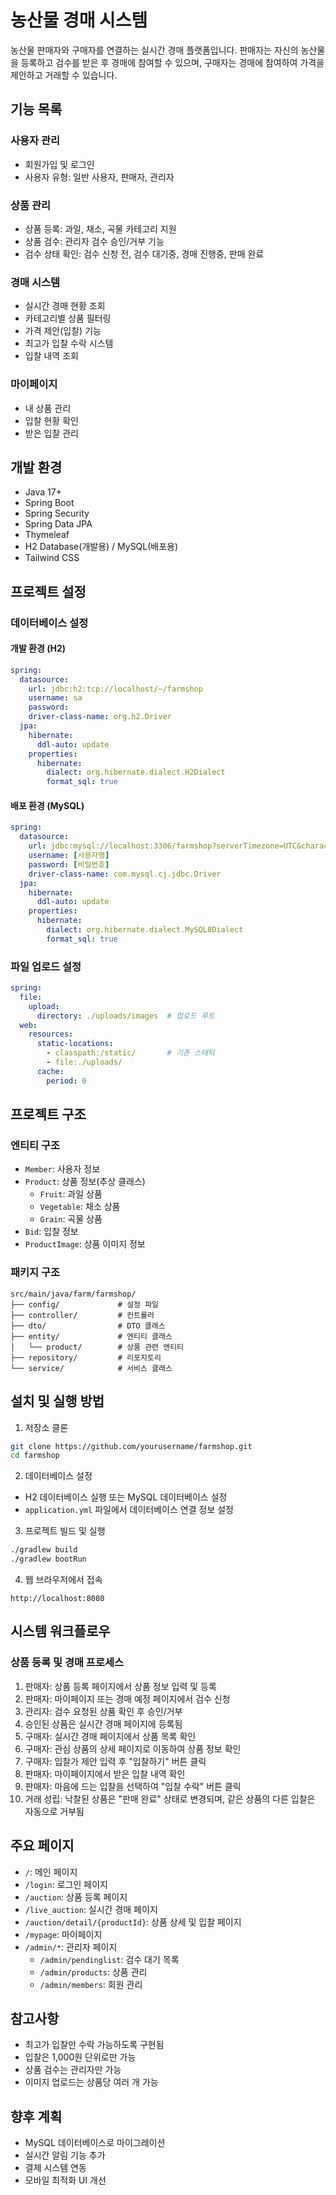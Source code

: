 # 농산물 경매 시스템

농산물 판매자와 구매자를 연결하는 실시간 경매 플랫폼입니다. 판매자는 자신의 농산물을 등록하고 검수를 받은 후 경매에 참여할 수 있으며, 구매자는 경매에 참여하여 가격을 제안하고 거래할 수 있습니다.

## 기능 목록

### 사용자 관리
- 회원가입 및 로그인
- 사용자 유형: 일반 사용자, 판매자, 관리자

### 상품 관리
- 상품 등록: 과일, 채소, 곡물 카테고리 지원
- 상품 검수: 관리자 검수 승인/거부 기능
- 검수 상태 확인: 검수 신청 전, 검수 대기중, 경매 진행중, 판매 완료

### 경매 시스템
- 실시간 경매 현황 조회
- 카테고리별 상품 필터링
- 가격 제안(입찰) 기능
- 최고가 입찰 수락 시스템
- 입찰 내역 조회

### 마이페이지
- 내 상품 관리
- 입찰 현황 확인
- 받은 입찰 관리

## 개발 환경

- Java 17+
- Spring Boot
- Spring Security
- Spring Data JPA
- Thymeleaf
- H2 Database(개발용) / MySQL(배포용)
- Tailwind CSS

## 프로젝트 설정

### 데이터베이스 설정

#### 개발 환경 (H2)
```yaml
spring:
  datasource:
    url: jdbc:h2:tcp://localhost/~/farmshop
    username: sa
    password:
    driver-class-name: org.h2.Driver
  jpa:
    hibernate:
      ddl-auto: update
    properties:
      hibernate:
        dialect: org.hibernate.dialect.H2Dialect
        format_sql: true
```

#### 배포 환경 (MySQL)
```yaml
spring:
  datasource:
    url: jdbc:mysql://localhost:3306/farmshop?serverTimezone=UTC&characterEncoding=UTF-8
    username: [사용자명]
    password: [비밀번호]
    driver-class-name: com.mysql.cj.jdbc.Driver
  jpa:
    hibernate:
      ddl-auto: update
    properties:
      hibernate:
        dialect: org.hibernate.dialect.MySQL8Dialect
        format_sql: true
```

### 파일 업로드 설정
```yaml
spring:
  file:
    upload:
      directory: ./uploads/images  # 업로드 루트
  web:
    resources:
      static-locations:
        - classpath:/static/       # 기존 스태틱
        - file:./uploads/
      cache:
        period: 0
```

## 프로젝트 구조

### 엔티티 구조
- `Member`: 사용자 정보
- `Product`: 상품 정보(추상 클래스)
    - `Fruit`: 과일 상품
    - `Vegetable`: 채소 상품
    - `Grain`: 곡물 상품
- `Bid`: 입찰 정보
- `ProductImage`: 상품 이미지 정보

### 패키지 구조
```
src/main/java/farm/farmshop/
├── config/             # 설정 파일
├── controller/         # 컨트롤러
├── dto/                # DTO 클래스
├── entity/             # 엔티티 클래스
│   └── product/        # 상품 관련 엔티티
├── repository/         # 리포지토리
└── service/            # 서비스 클래스
```

## 설치 및 실행 방법

1. 저장소 클론
```bash
git clone https://github.com/yourusername/farmshop.git
cd farmshop
```

2. 데이터베이스 설정
- H2 데이터베이스 실행 또는 MySQL 데이터베이스 설정
- `application.yml` 파일에서 데이터베이스 연결 정보 설정

3. 프로젝트 빌드 및 실행
```bash
./gradlew build
./gradlew bootRun
```

4. 웹 브라우저에서 접속
```
http://localhost:8080
```

## 시스템 워크플로우

### 상품 등록 및 경매 프로세스

1. 판매자: 상품 등록 페이지에서 상품 정보 입력 및 등록
2. 판매자: 마이페이지 또는 경매 예정 페이지에서 검수 신청
3. 관리자: 검수 요청된 상품 확인 후 승인/거부
4. 승인된 상품은 실시간 경매 페이지에 등록됨
5. 구매자: 실시간 경매 페이지에서 상품 목록 확인
6. 구매자: 관심 상품의 상세 페이지로 이동하여 상품 정보 확인
7. 구매자: 입찰가 제안 입력 후 "입찰하기" 버튼 클릭
8. 판매자: 마이페이지에서 받은 입찰 내역 확인
9. 판매자: 마음에 드는 입찰을 선택하여 "입찰 수락" 버튼 클릭
10. 거래 성립: 낙찰된 상품은 "판매 완료" 상태로 변경되며, 같은 상품의 다른 입찰은 자동으로 거부됨

## 주요 페이지

- `/`: 메인 페이지
- `/login`: 로그인 페이지
- `/auction`: 상품 등록 페이지
- `/live_auction`: 실시간 경매 페이지
- `/auction/detail/{productId}`: 상품 상세 및 입찰 페이지
- `/mypage`: 마이페이지
- `/admin/*`: 관리자 페이지
    - `/admin/pendinglist`: 검수 대기 목록
    - `/admin/products`: 상품 관리
    - `/admin/members`: 회원 관리

## 참고사항

- 최고가 입찰만 수락 가능하도록 구현됨
- 입찰은 1,000원 단위로만 가능
- 상품 검수는 관리자만 가능
- 이미지 업로드는 상품당 여러 개 가능

## 향후 계획

- MySQL 데이터베이스로 마이그레이션
- 실시간 알림 기능 추가
- 결제 시스템 연동
- 모바일 최적화 UI 개선
